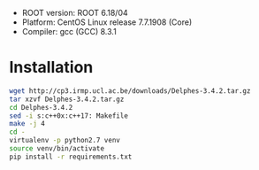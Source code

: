 * ROOT version: ROOT 6.18/04
* Platform: CentOS Linux release 7.7.1908 (Core)
* Compiler: gcc (GCC) 8.3.1

# Installation
```bash
wget http://cp3.irmp.ucl.ac.be/downloads/Delphes-3.4.2.tar.gz
tar xzvf Delphes-3.4.2.tar.gz
cd Delphes-3.4.2
sed -i s:c++0x:c++17: Makefile
make -j 4
cd -
virtualenv -p python2.7 venv
source venv/bin/activate
pip install -r requirements.txt
```
